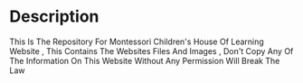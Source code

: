 # Description
This Is The Repository For Montessori Children's House Of Learning Website , This Contains The Websites Files And Images , Don't Copy Any Of The Information On This Website Without Any Permission Will Break The Law

